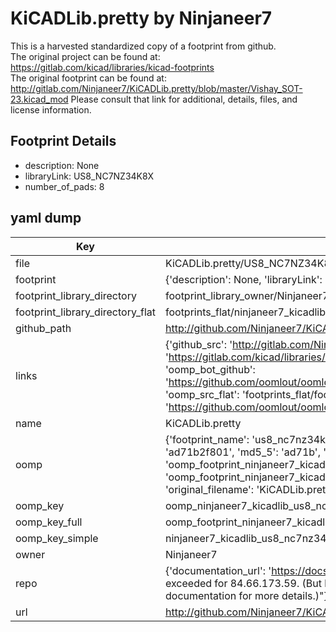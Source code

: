 # KiCADLib.pretty by Ninjaneer7  
This is a harvested standardized copy of a footprint from github.  
The original project can be found at:  
https://gitlab.com/kicad/libraries/kicad-footprints  
The original footprint can be found at:
http://gitlab.com/Ninjaneer7/KiCADLib.pretty/blob/master/Vishay_SOT-23.kicad_mod
Please consult that link for additional, details, files, and license information.  
## Footprint Details
* description: None  
* libraryLink: US8_NC7NZ34K8X  
* number_of_pads: 8  
## yaml dump  
| Key | Value |  
| --- | --- |  
| file | KiCADLib.pretty/US8_NC7NZ34K8X.kicad_mod |  
| footprint | {'description': None, 'libraryLink': 'US8_NC7NZ34K8X', 'number_of_pads': 8} |  
| footprint_library_directory | footprint_library_owner/Ninjaneer7_KiCADLib.pretty |  
| footprint_library_directory_flat | footprints_flat/ninjaneer7_kicadlib_us8_nc7nz34k8x/working |  
| github_path | http://github.com/Ninjaneer7/KiCADLib.pretty/blob/master/US8_NC7NZ34K8X.kicad_mod |  
| links | {'github_src': 'http://gitlab.com/Ninjaneer7/KiCADLib.pretty/blob/master/Vishay_SOT-23.kicad_mod', 'github_src_repo': 'https://gitlab.com/kicad/libraries/kicad-footprints', 'oomp_bot': 'footprints/ninjaneer7_kicadlib_us8_nc7nz34k8x/working', 'oomp_bot_github': 'https://github.com/oomlout/oomlout_oomp_footprint_bot/tree/main/footprints/ninjaneer7_kicadlib_us8_nc7nz34k8x/working', 'oomp_src_flat': 'footprints_flat/footprints_flat/ninjaneer7_kicadlib_us8_nc7nz34k8x/working', 'oomp_src_flat_github': 'https://github.com/oomlout/oomlout_oomp_footprint_src/tree/main/footprints_flat/ninjaneer7_kicadlib_us8_nc7nz34k8x/working'} |  
| name | KiCADLib.pretty |  
| oomp | {'footprint_name': 'us8_nc7nz34k8x', 'library_name': 'kicadlib', 'md5': 'ad71b2f801a1bffdab4434b865267754', 'md5_10': 'ad71b2f801', 'md5_5': 'ad71b', 'md5_6': 'ad71b2', 'oomp_key': 'oomp_ninjaneer7_kicadlib_us8_nc7nz34k8x', 'oomp_key_extra': 'oomp_footprint_ninjaneer7_kicadlib_us8_nc7nz34k8x', 'oomp_key_full': 'oomp_footprint_ninjaneer7_kicadlib_us8_nc7nz34k8x_ad71b2', 'oomp_key_simple': 'ninjaneer7_kicadlib_us8_nc7nz34k8x', 'original_filename': 'KiCADLib.pretty/US8_NC7NZ34K8X.kicad_mod', 'owner_name': 'ninjaneer7'} |  
| oomp_key | oomp_ninjaneer7_kicadlib_us8_nc7nz34k8x |  
| oomp_key_full | oomp_footprint_ninjaneer7_kicadlib_us8_nc7nz34k8x |  
| oomp_key_simple | ninjaneer7_kicadlib_us8_nc7nz34k8x |  
| owner | Ninjaneer7 |  
| repo | {'documentation_url': 'https://docs.github.com/rest/overview/resources-in-the-rest-api#rate-limiting', 'message': "API rate limit exceeded for 84.66.173.59. (But here's the good news: Authenticated requests get a higher rate limit. Check out the documentation for more details.)"} |  
| url | http://github.com/Ninjaneer7/KiCADLib.pretty |  

